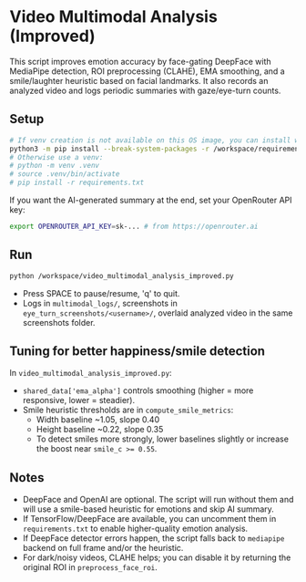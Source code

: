 # Video Multimodal Analysis (Improved)

This script improves emotion accuracy by face-gating DeepFace with MediaPipe detection, ROI preprocessing (CLAHE), EMA smoothing, and a smile/laughter heuristic based on facial landmarks. It also records an analyzed video and logs periodic summaries with gaze/eye-turn counts.

## Setup

```bash
# If venv creation is not available on this OS image, you can install with:
python3 -m pip install --break-system-packages -r /workspace/requirements.txt
# Otherwise use a venv:
# python -m venv .venv
# source .venv/bin/activate
# pip install -r requirements.txt
```

If you want the AI-generated summary at the end, set your OpenRouter API key:

```bash
export OPENROUTER_API_KEY=sk-... # from https://openrouter.ai
```

## Run

```bash
python /workspace/video_multimodal_analysis_improved.py
```

- Press SPACE to pause/resume, 'q' to quit.
- Logs in `multimodal_logs/`, screenshots in `eye_turn_screenshots/<username>/`, overlaid analyzed video in the same screenshots folder.

## Tuning for better happiness/smile detection

In `video_multimodal_analysis_improved.py`:
- `shared_data['ema_alpha']` controls smoothing (higher = more responsive, lower = steadier).
- Smile heuristic thresholds are in `compute_smile_metrics`:
  - Width baseline ~1.05, slope 0.40
  - Height baseline ~0.22, slope 0.35
  - To detect smiles more strongly, lower baselines slightly or increase the boost near `smile_c >= 0.55`.

## Notes
- DeepFace and OpenAI are optional. The script will run without them and will use a smile-based heuristic for emotions and skip AI summary.
- If TensorFlow/DeepFace are available, you can uncomment them in `requirements.txt` to enable higher-quality emotion analysis.
- If DeepFace detector errors happen, the script falls back to `mediapipe` backend on full frame and/or the heuristic.
- For dark/noisy videos, CLAHE helps; you can disable it by returning the original ROI in `preprocess_face_roi`.